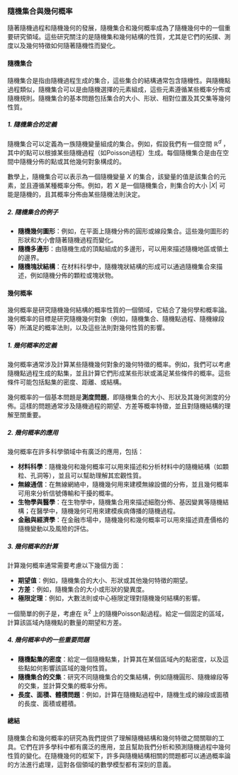 ### 隨機集合與幾何概率

隨著隨機過程和隨機幾何的發展，隨機集合和幾何概率成為了隨機幾何中的一個重要研究領域。這些研究關注的是隨機集和幾何結構的性質，尤其是它們的拓撲、測度以及幾何特徵如何隨著隨機性而變化。

#### 隨機集合

隨機集合是指由隨機過程生成的集合，這些集合的結構通常包含隨機性。與隨機點過程類似，隨機集合可以是由隨機選擇的元素組成，這些元素遵循某些概率分佈或隨機規則。隨機集合的基本問題包括集合的大小、形狀、相對位置及其交集等幾何性質。

##### 1. 隨機集合的定義

隨機集合可以定義為一族隨機變量組成的集合。例如，假設我們有一個空間  $`\mathbb{R}^d`$ ，其中的點可以根據某些隨機過程（如Poisson過程）生成。每個隨機集合是由在空間中隨機分佈的點或其他幾何對象構成的。

數學上，隨機集合可以表示為一個隨機變量  $`X`$  的集合，該變量的值是該集合的元素，並且遵循某種概率分佈。例如，若  $`X`$  是一個隨機集合，則集合的大小  $`|X|`$  可能是隨機的，且其概率分佈由某些隨機法則決定。

##### 2. 隨機集合的例子

- **隨機幾何圖形**：例如，在平面上隨機分佈的圓形或線段集合。這些幾何圖形的形狀和大小會隨著隨機過程而變化。
- **隨機多邊形**：由隨機生成的頂點組成的多邊形，可以用來描述隨機地區或領土的邊界。
- **隨機塊狀結構**：在材料科學中，隨機塊狀結構的形成可以通過隨機集合來描述，例如隨機分佈的顆粒或塊狀物。

#### 幾何概率

幾何概率是研究隨機幾何結構的概率性質的一個領域，它結合了幾何學和概率論。幾何概率的目標是研究隨機幾何對象（例如，隨機集合、隨機點過程、隨機線段等）所滿足的概率法則，以及這些法則對幾何性質的影響。

##### 1. 幾何概率的定義

幾何概率通常涉及計算某些隨機幾何對象的幾何特徵的概率。例如，我們可以考慮隨機點過程生成的點集，並且計算它們形成某些形狀或滿足某些條件的概率。這些條件可能包括點集的密度、距離、或結構。

幾何概率的一個基本問題是**測度問題**，即隨機集合的大小、形狀及其幾何測度的分佈。這樣的問題通常涉及隨機過程的期望、方差等概率特徵，並且對隨機結構的理解至關重要。

##### 2. 幾何概率的應用

幾何概率在許多科學領域中有廣泛的應用，包括：

- **材料科學**：隨機幾何和幾何概率可以用來描述和分析材料中的隨機結構（如顆粒、孔洞等），並且可以幫助理解其宏觀性質。
- **無線通信**：在無線網絡中，隨機幾何用來建模無線設備的分佈，並且幾何概率可用來分析信號傳輸和干擾的概率。
- **生物學與醫學**：在生物學中，隨機集合用來描述細胞分佈、基因變異等隨機結構；在醫學中，隨機幾何可用來建模疾病傳播的隨機過程。
- **金融與經濟學**：在金融市場中，隨機幾何和幾何概率可以用來描述資產價格的隨機變動以及風險的評估。

##### 3. 幾何概率的計算

計算幾何概率通常需要考慮以下幾個方面：

- **期望值**：例如，隨機集合的大小、形狀或其他幾何特徵的期望。
- **方差**：例如，隨機集合的大小或形狀的變異度。
- **極限定理**：例如，大數法則或中心極限定理對隨機幾何結構的影響。

一個簡單的例子是，考慮在  $`\mathbb{R}^2`$  上的隨機Poisson點過程。給定一個固定的區域，計算該區域內隨機點的數量的期望和方差。

##### 4. 幾何概率中的一些重要問題

- **隨機點集的密度**：給定一個隨機點集，計算其在某個區域內的點密度，以及這些點如何影響該區域的幾何性質。
- **隨機集合的交集**：研究不同隨機集合的交集結構，例如隨機圓形、隨機線段等的交集，並計算交集的概率分佈。
- **長度、面積、體積問題**：例如，計算在隨機點過程中，隨機生成的線段或面積的長度、面積或體積。

#### 總結

隨機集合和幾何概率的研究為我們提供了理解隨機結構和幾何特徵之間關聯的工具。它們在許多學科中都有廣泛的應用，並且幫助我們分析和預測隨機過程中幾何性質的變化。在隨機幾何的框架下，許多與隨機結構相關的問題都可以通過概率論的方法進行處理，這對各個領域的數學模型都有深刻的意義。